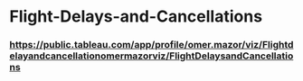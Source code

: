 # Flight-Delays-and-Cancellations
### https://public.tableau.com/app/profile/omer.mazor/viz/Flightdelayandcancellationomermazorviz/FlightDelaysandCancellations
